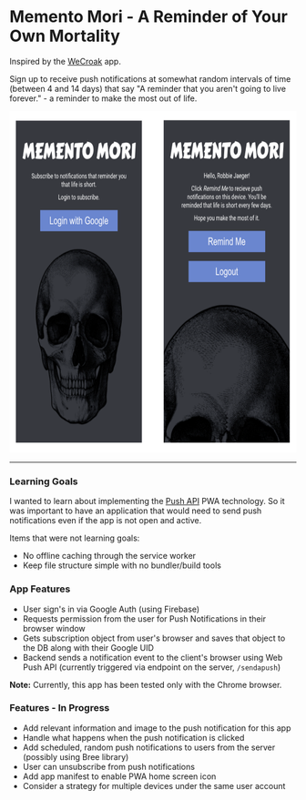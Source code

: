 # Memento Mori - A Reminder of Your Own Mortality

Inspired by the [WeCroak](https://www.wecroak.com/) app.

Sign up to receive push notifications at somewhat random intervals of time (between 4 and 14 days) that say "A reminder that you aren't going to live forever." - a reminder to make the most out of life.

<img src="./public/ui.png" alt="screenshot of UI" height="600">

---

### Learning Goals

I wanted to learn about implementing the [Push API](https://developers.google.com/web/ilt/pwa/introduction-to-push-notifications) PWA technology. So it was important to have an application that would need to send push notifications even if the app is not open and active.

Items that were not learning goals:

* No offline caching through the service worker
* Keep file structure simple with no bundler/build tools

### App Features

* User sign's in via Google Auth (using Firebase)
* Requests permission from the user for Push Notifications in their browser window
* Gets subscription object from user's browser and saves that object to the DB along with their Google UID
* Backend sends a notification event to the client's browser using Web Push API (currently triggered via endpoint on the server, `/sendapush`)

**Note:** Currently, this app has been tested only with the Chrome browser.

### Features - In Progress

* Add relevant information and image to the push notification for this app
* Handle what happens when the push notification is clicked
* Add scheduled, random push notifications to users from the server (possibly using Bree library)
* User can unsubscribe from push notifications
* Add app manifest to enable PWA home screen icon
* Consider a strategy for multiple devices under the same user account
